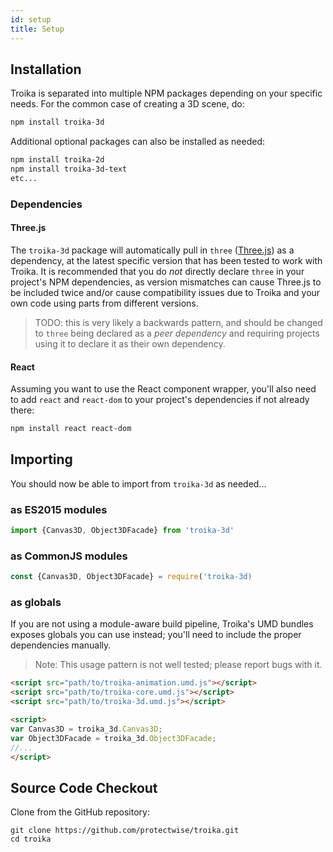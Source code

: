 ```yaml
---
id: setup
title: Setup
---
```


## Installation

Troika is separated into multiple NPM packages depending on your specific needs. For the common case of creating a 3D scene, do:

```sh
npm install troika-3d
```

Additional optional packages can also be installed as needed:

```sh
npm install troika-2d
npm install troika-3d-text
etc...
```

### Dependencies

#### Three.js

The `troika-3d` package will automatically pull in `three` ([Three.js](https://threejs.org)) as a dependency, at the latest specific version that has been tested to work with Troika. It is recommended that you do _not_ directly declare `three` in your project's NPM dependencies, as version mismatches can cause Three.js to be included twice and/or cause compatibility issues due to Troika and your own code using parts from different versions.

> TODO: this is very likely a backwards pattern, and should be changed to `three` being declared as a _peer dependency_ and requiring projects using it to declare it as their own dependency.

#### React

Assuming you want to use the React component wrapper, you'll also need to add `react` and `react-dom` to your project's dependencies if not already there:

```sh
npm install react react-dom
```


## Importing

You should now be able to import from `troika-3d` as needed...

### as ES2015 modules

```js
import {Canvas3D, Object3DFacade} from 'troika-3d'
```

### as CommonJS modules

```js
const {Canvas3D, Object3DFacade} = require('troika-3d)
```

### as globals

If you are not using a module-aware build pipeline, Troika's UMD bundles exposes globals you can use instead; you'll need to include the proper dependencies manually.

> Note: This usage pattern is not well tested; please report bugs with it.

```html
<script src="path/to/troika-animation.umd.js"></script>
<script src="path/to/troika-core.umd.js"></script>
<script src="path/to/troika-3d.umd.js"></script>

<script>
var Canvas3D = troika_3d.Canvas3D;
var Object3DFacade = troika_3d.Object3DFacade;
//...
</script>

```

## Source Code Checkout

Clone from the GitHub repository:

```
git clone https://github.com/protectwise/troika.git
cd troika
```

